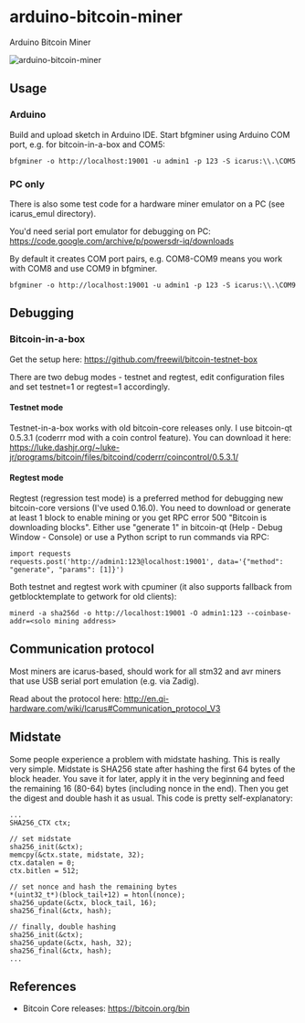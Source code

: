 # arduino-bitcoin-miner

Arduino Bitcoin Miner

![arduino-bitcoin-miner](https://i.imgur.com/tzfPink.jpg)

## Usage

### Arduino

Build and upload sketch in Arduino IDE.
Start bfgminer using Arduino COM port, e.g. for bitcoin-in-a-box and COM5:

`bfgminer -o http://localhost:19001 -u admin1 -p 123 -S icarus:\\.\COM5`

### PC only

There is also some test code for a hardware miner emulator on a PC (see icarus_emul directory).

You'd need serial port emulator for debugging on PC: https://code.google.com/archive/p/powersdr-iq/downloads

By default it creates COM port pairs, e.g. COM8-COM9 means you work with COM8 and use COM9 in bfgminer.

`bfgminer -o http://localhost:19001 -u admin1 -p 123 -S icarus:\\.\COM9`

## Debugging

### Bitcoin-in-a-box

Get the setup here: https://github.com/freewil/bitcoin-testnet-box

There are two debug modes - testnet and regtest, edit configuration files and set testnet=1 or regtest=1 accordingly.

#### Testnet mode

Testnet-in-a-box works with old bitcoin-core releases only.
I use bitcoin-qt 0.5.3.1 (coderrr mod with a coin control feature).
You can download it here: https://luke.dashjr.org/~luke-jr/programs/bitcoin/files/bitcoind/coderrr/coincontrol/0.5.3.1/

#### Regtest mode

Regtest (regression test mode) is a preferred method for debugging new bitcoin-core versions (I've used 0.16.0).
You need to download or generate at least 1 block to enable mining or you get RPC error 500 "Bitcoin is downloading blocks".
Either use "generate 1" in bitcoin-qt (Help - Debug Window - Console) or use a Python script to run commands via RPC:

```
import requests
requests.post('http://admin1:123@localhost:19001', data='{"method": "generate", "params": [1]}')
```

Both testnet and regtest work with cpuminer (it also supports fallback from getblocktemplate to getwork for old clients):

`minerd -a sha256d -o http://localhost:19001 -O admin1:123 --coinbase-addr=<solo mining address>`

## Communication protocol

Most miners are icarus-based, should work for all stm32 and avr miners that use USB serial port emulation (e.g. via Zadig).

Read about the protocol here: http://en.qi-hardware.com/wiki/Icarus#Communication_protocol_V3

## Midstate

Some people experience a problem with midstate hashing.
This is really very simple. Midstate is SHA256 state after hashing the first 64 bytes of the block header.
You save it for later, apply it in the very beginning and feed the remaining 16 (80-64) bytes (including nonce in the end).
Then you get the digest and double hash it as usual. This code is pretty self-explanatory:

```
...
SHA256_CTX ctx;

// set midstate
sha256_init(&ctx);
memcpy(&ctx.state, midstate, 32);
ctx.datalen = 0;
ctx.bitlen = 512;

// set nonce and hash the remaining bytes
*(uint32_t*)(block_tail+12) = htonl(nonce);
sha256_update(&ctx, block_tail, 16);
sha256_final(&ctx, hash);

// finally, double hashing
sha256_init(&ctx);
sha256_update(&ctx, hash, 32);
sha256_final(&ctx, hash);
...

```

## References

* Bitcoin Core releases: https://bitcoin.org/bin



